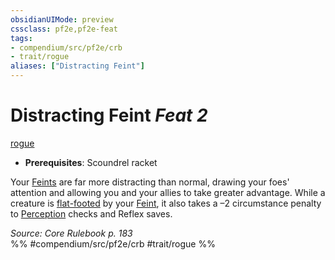 ```yaml
---
obsidianUIMode: preview
cssclass: pf2e,pf2e-feat
tags:
- compendium/src/pf2e/crb
- trait/rogue
aliases: ["Distracting Feint"]
---
```

# Distracting Feint  *Feat 2*  
[rogue](../../Rules/traits/rogue.md)  

- **Prerequisites**: Scoundrel racket

Your [Feints](../../Rules/actions/feint.md) are far more distracting than normal, drawing your foes' attention and allowing you and your allies to take greater advantage. While a creature is [flat-footed](../../Rules/conditions.md#Flat-footed) by your [Feint](../../Rules/actions/feint.md), it also takes a –2 circumstance penalty to [Perception](../skills.md#Perception) checks and Reflex saves.

*Source: Core Rulebook p. 183*  
%% #compendium/src/pf2e/crb #trait/rogue %%